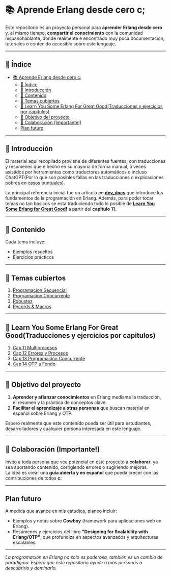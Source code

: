 # 📚 Aprende Erlang desde cero c;

Este repositorio es un proyecto personal para **aprender Erlang desde cero** y, al mismo tiempo, **compartir el conocimiento** con la comunidad hispanohablante, donde realmente e encontrado muy poca documentación, tutoriales o contenido accesible sobre este lenguaje.

---

## 📑 Índice

- [📚 Aprende Erlang desde cero c;](#-aprende-erlang-desde-cero-c)
  - [📑 Índice](#-índice)
  - [📖 Introducción](#-introducción)
  - [📌 Contenido](#-contenido)
  - [📌 Temas cubiertos](#-temas-cubiertos)
  - [📌 Learn You Some Erlang For Great Good(Traducciones y ejercicios por capitulos)](#-learn-you-some-erlang-for-great-goodtraducciones-y-ejercicios-por-capitulos)
  - [📌 Objetivo del proyecto](#-objetivo-del-proyecto)
  - [🤝 Colaboración (Importante!)](#-colaboración-importante)
  - [Plan futuro](#plan-futuro)

---

## 📖 Introducción

El material aquí recopilado proviene de diferentes fuentes, con traducciones y resúmenes que e hecho en su mayoria de forma manual, a veces asistidos por herramientas como traductores automáticos o incluso ChatGPT(Por lo que son posibles fallas en las traducciones o explicaciones pobres en casos puntuales).  

La principal referencia inicial fue un artículo en **[dev_docs](https://devdocs.io/erlang~26/doc/getting_started/intro)** que introduce los fundamentos de la programación en Erlang. Además, para poder tocar temas no tan basicos se esta traduciendo todo lo posible de **[Learn You Some Erlang for Great Good!](https://learnyousomeerlang.com/)** a partir del **capitulo 11**.

---

## 📌 Contenido

Cada tema incluye:
- Ejemplos resueltos
- Ejercicios prácticos

---

## 📌 Temas cubiertos

1. [Programacion Secuencial](Conceptos%20Basicos/I%20-%20Programacion%20Secuencial/)  
2. [Programacion Concurrente](Conceptos%20Basicos/II%20-%20Programacion%20Concurrente/)  
3. [Robustez](Conceptos%20Basicos/III%20-%20Robustez/)  
4. [Records & Macros](Conceptos%20Basicos/IV%20-%20Records%20&%20Macros/)  


---

## 📌 Learn You Some Erlang For Great Good(Traducciones y ejercicios por capitulos)

1. [Cap.11 Multiprocesos](LearnYouSomeErlangForGreatGoodTraducido/Cap-11%20%20Multiprocesos/)  
2. [Cap.12 Errores y Procesos](LearnYouSomeErlangForGreatGoodTraducido/Cap-12%20Errores%20y%20Procesos/)  
3. [Cap.13 Programación Concurrente](LearnYouSomeErlangForGreatGoodTraducido/Cap-13%20%20Programación%20Concurrente/)  
4. [Cap.14 OTP a Fondo](LearnYouSomeErlangForGreatGoodTraducido/Cap-14%20OTP%20A%20Fondo/)  


---

## 📌 Objetivo del proyecto

1. **Aprender y afianzar conocimientos** en Erlang mediante la traducción, el resumen y la práctica de conceptos clave.  
2. **Facilitar el aprendizaje a otras personas** que buscan material en español sobre Erlang y OTP.

Espero realmente que este contenido pueda ser útil para estudiantes, desarrolladores y cualquier persona interesada en este lenguaje.

---

## 🤝 Colaboración (Importante!)

Invito a toda persona que vea potencial en este proyecto a **colaborar**, ya sea aportando contenido, corrigiendo errores o sugiriendo mejoras.  
La idea es crear una **guía abierta y en español** que pueda crecer con las contribuciones de todos **c:**

---

## Plan futuro

A medida que avance en mis estudios, planeo incluir:
- Ejemplos y notas sobre **Cowboy** (framework para aplicaciones web en Erlang).
- Resúmenes y ejercicios del libro **"Designing for Scalability with Erlang/OTP"**, que profundiza en aspectos avanzados y arquitecturas escalables.

---

 *La programación en Erlang no solo es poderosa, también es un cambio de paradigma. Espero que este repositorio ayude a más personas a descubrirlo y dominarlo.*
